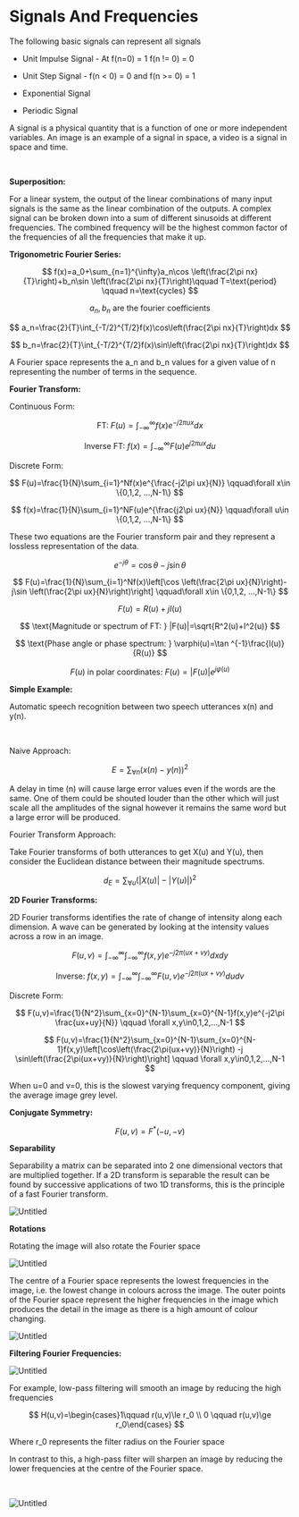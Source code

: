 # Signals And Frequencies
The following basic signals can represent all signals

- Unit Impulse Signal - At f(n=0) = 1 f(n != 0) = 0

- Unit Step Signal - f(n < 0) = 0 and f(n >= 0) = 1

- Exponential Signal

- Periodic Signal

A signal is a physical quantity that is a function of one or more independent variables. An image is an example of a signal in space, a video is a signal in space and time.

<br/>

**Superposition:**

For a linear system, the output of the linear combinations of many input signals is the same as the linear combination of the outputs. A complex signal can be broken down into a sum of different sinusoids at different frequencies. The combined frequency will be the highest common factor of the frequencies of all the frequencies that make it up.

**Trigonometric Fourier Series:**

$$ f(x)=a_0+\sum_{n=1}^{\infty}a_n\cos \left(\frac{2\pi nx}{T}\right)+b_n\sin \left(\frac{2\pi nx}{T}\right)\qquad T=\text{period} \qquad n=\text{cycles} $$

$$ a_n,b_n \text{ are the fourier coefficients} $$

$$ a_n=\frac{2}{T}\int_{-T/2}^{T/2}f(x)\cos\left(\frac{2\pi nx}{T}\right)dx $$

$$ b_n=\frac{2}{T}\int_{-T/2}^{T/2}f(x)\sin\left(\frac{2\pi nx}{T}\right)dx $$

A Fourier space represents the a_n and b_n values for a given value of n representing the number of terms in the sequence.

**Fourier Transform:**

Continuous Form:

$$ \text{FT: }F(u)=\int_{-\infty}^{\infty}f(x)e^{-j2\pi ux}dx $$

$$ \text{Inverse FT: }f(x)=\int_{-\infty}^{\infty}F(u)e^{j2\pi ux}du $$

Discrete Form:

$$ F(u)=\frac{1}{N}\sum_{i=1}^Nf(x)e^{\frac{-j2\pi ux}{N}}
\qquad\forall x\in \{0,1,2, ...,N-1\} $$

$$ f(x)=\frac{1}{N}\sum_{i=1}^NF(u)e^{\frac{j2\pi ux}{N}}
\qquad\forall u\in \{0,1,2, ...,N-1\} $$

These two equations are the Fourier transform pair and they represent a lossless representation of the data.

$$ e^{-j\theta}=\cos\theta-j\sin\theta $$

$$ F(u)=\frac{1}{N}\sum_{i=1}^Nf(x)\left[\cos \left(\frac{2\pi ux}{N}\right)-j\sin \left(\frac{2\pi ux}{N}\right)\right]
\qquad\forall x\in \{0,1,2, ...,N-1\} $$

$$ F(u)=R(u)+jI(u) $$

$$ \text{Magnitude or spectrum of FT: } |F(u)|=\sqrt{R^2(u)+I^2(u)} $$

$$ \text{Phase angle or phase spectrum: } 
\varphi(u)=\tan ^{-1}\frac{I(u)}{R(u)} $$

$$ F(u) \text{ in polar coordinates: }F(u)=|F(u)|e^{j\varphi(u)} $$

**Simple Example:**

Automatic speech recognition between two speech utterances x(n) and y(n).

<br/>

Naive Approach:

$$ E=\sum_{\forall n}(x(n)-y(n))^2 $$

A delay in time (n) will cause large error values even if the words are the same. One of them could be shouted louder than the other which will just scale all the amplitudes of the signal however it remains the same word but a large error will be produced.

Fourier Transform Approach:

Take Fourier transforms of both utterances to get X(u) and Y(u), then consider the Euclidean distance between their magnitude spectrums.

$$ d_E=\sum_{\forall u}(|X(u)|-|Y(u)|)^2 $$

**2D Fourier Transforms:**

2D Fourier transforms identifies the rate of change of intensity along each dimension. A wave can be generated by looking at the intensity values across a row in an image.

$$ F(u,v)=\int_{-\infty}^{\infty}\int_{-\infty}^{\infty}f(x,y)e^{-j2\pi (ux+vy)}dxdy $$

$$ \text{Inverse: } f(x,y)=\int_{-\infty}^{\infty}\int_{-\infty}^{\infty}F(u,v)e^{-j2\pi (ux+vy)}dudv $$

Discrete Form:

$$ F(u,v)=\frac{1}{N^2}\sum_{x=0}^{N-1}\sum_{x=0}^{N-1}f(x,y)e^{-j2\pi \frac{ux+uy}{N}} \qquad \forall x,y\in0,1,2,...,N-1 $$

$$ F(u,v)=\frac{1}{N^2}\sum_{x=0}^{N-1}\sum_{x=0}^{N-1}f(x,y)\left[\cos\left(\frac{2\pi(ux+vy)}{N}\right) -j \sin\left(\frac{2\pi(ux+vy)}{N}\right)\right] \qquad \forall x,y\in0,1,2,...,N-1 $$

When u=0 and v=0, this is the slowest varying frequency component, giving the average image grey level.

**Conjugate Symmetry:**

$$ F(u,v)=F^*(-u,-v) $$

**Separability**

Separability a matrix can be separated into 2 one dimensional vectors that are multiplied together. If a 2D transform is separable the result can be found by successive applications of two 1D transforms, this is the principle of a fast Fourier transform.

![Untitled](2c908036_Untitled.png)

**Rotations**

Rotating the image will also rotate the Fourier space

![Untitled](85c7564e_Untitled.png)

The centre of a Fourier space represents the lowest frequencies in the image, i.e. the lowest change in colours across the image. The outer points of the Fourier space represent the higher frequencies in the image which produces the detail in the image as there is a high amount of colour changing. 

![Untitled](8bdb4e8d_Untitled.png)

**Filtering Fourier Frequencies:**

![Untitled](8158b05a_Untitled.png)

For example, low-pass filtering will smooth an image by reducing the high frequencies

$$ H(u,v)=\begin{cases}1\qquad r(u,v)\le r_0 \\ 0 \qquad r(u,v)\ge r_0\end{cases} $$

Where r_0 represents the filter radius on the Fourier space

In contrast to this, a high-pass filter will sharpen an image by reducing the lower frequencies at the centre of the Fourier space.

<br/>

![Untitled](46b54cd8_Untitled.png)

<br/>

